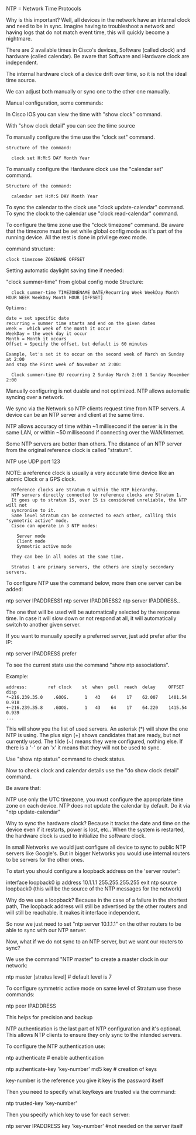 NTP = Network Time Protocols

Why is this important? Well, all devices in the network have an internal clock
and need to be in sync.
Imagine having to troubleshoot a network and having logs that do not match
event time, this will quickly become a nightmare.

There are 2 available times in Cisco's devices, Software (called clock) and
hardware (called calendar). Be aware that Software and Hardware clock are independent.

The internal hardware clock of a device drift over time, so it is not the ideal
time source.

We can adjust both manually or sync one to the other one manually.

Manual configuration, some commands:

  In Cisco IOS you can view the time with "show clock" command.

  With "show clock detail" you can see the time source

  To manually configure the time use the "clock set" command.

    structure of the command:

      clock set H:M:S DAY Month Year

  To manually configure the Hardware clock use the "calendar set" command.

    Structure of the command:

      calendar set H:M:S DAY Month Year

  To sync the calendar to the clock use "clock update-calendar" command.
  To sync the clock to the calendar use "clock read-calendar" command.

To configure the time zone use the "clock timezone" command.
Be aware that the timezone must be set while global config mode as it's part of
the running device. All the rest is done in privilege exec mode.

  command structure:

    clock timezone ZONENAME OFFSET

Setting automatic daylight saving time if needed:

  "clock summer-time" from global config mode
   Structure:

      clock summer-time TIMEZONENAME DATE/Recurring Week WeekDay Month HOUR WEEK WeekDay Month HOUR [OFFSET]

    Options:

    date = set specific date
    recurring = summer time starts and end on the given dates
    week =  which week of the month it occur
    WeekDay = the week day it occur
    Month = Month it occurs
    Offset = Specify the offset, but default is 60 minutes

    Example, let's set it to occur on the second week of March on Sunday at 2:00
    and stop the First week of November at 2:00:

      Clock summer-time EU recurring 2 Sunday March 2:00 1 Sunday November 2:00


Manually configuring is not duable and not optimized.
NTP allows automatic syncing over a network.

We sync via the Network so NTP clients request time from NTP servers.
A device can be an NTP server and client at the same time.

NTP allows accuracy of time within ~1 millisecond if the server is in the same LAN,
or within ~50 millisecond if connecting over the WAN/Internet.

Some NTP servers are better than others. The distance of an NTP server from the
original reference clock is called "stratum".

NTP use UDP port 123

NOTE: a reference clock is usually a very accurate time device like an atomic Clock
      or a GPS clock.

      Reference clocks are Stratum 0 within the NTP hierarchy.
      NTP servers directly connected to reference clocks are Stratum 1.
      It goes up to stratum 15, over 15 is considered unreliable, the NTP will not
      syncronise to it.
      Same level Stratum can be connected to each other, calling this "symmetric active" mode.
      Cisco can operate in 3 NTP modes:

        Server mode
        Client mode
        Symmetric active mode

      They can bee in all modes at the same time.

      Stratus 1 are primary servers, the others are simply secondary servers.

To configure NTP use the command below, more then one server can be added:

  ntp server IPADDRESS1
  ntp server IPADDRESS2
  ntp server IPADDRESS..

The one that will be used will be automatically selected by the response time.
In case it will slow down or not respond at all, it will automatically switch to
another given server.

If you want to manually specify a preferred server, just add prefer after the IP:

  ntp server IPADDRESS prefer

To see the current state use the command "show ntp associations".

Example:

    address:        ref clock    st  when  poll  reach  delay     OFFSET    disp
    *~216.239.35.0    .GOOG.      1   43    64    17    62.007    1401.54   0.918
    +~216.239.35.8    .GOOG.      1   43    64    17    64.220    1415.54   0.939
    ...

This will show you the list of used servers.
An asterisk (*) will show the one NTP is using.
The plus sign (+) shows candidates that are ready, but not currently used.
The tilde (~) means they were configured, nothing else.
If there is a '-' or an 'x' it means that they will not be used to sync.

Use "show ntp status" command to check status.

Now to check clock and calendar details use the "do show clock detail" command.

Be aware that:

  NTP use only the UTC timezone, you must configure the appropriate
  time zone on each device.
  NTP does not update the calendar by default. Do it via "ntp update-calendar"

Why to sync the hardware clock? Because it tracks the date and time on the device
even if it restarts, power is lost, etc.. When the system is restarted, the hardware
clock is used to initialize the software clock.

In small Networks we would just configure all device to sync to public NTP servers
like Google's.
But in bigger Networks you would use internal routers to be servers for the other ones.

To start you should configure a loopback address on the 'server router':

  interface loopback0
  ip address 10.1.1.1 255.255.255.255
  exit
  ntp source loopback0  (this will be the source of the NTP messages for the network)

Why do we use a loopback? Because in the case of a failure in the shortest path,
The loopback address will still be advertised by the other routers and will
still be reachable. It makes it interface independent.

So now we just need to set "ntp server 10.1.1.1" on the other routers to be able to
sync with our NTP server.

Now, what if we do not sync to an NTP server, but we want our routers to sync?

We use the command "NTP master" to create a master clock in our network:

  ntp master [stratus level] # default level is 7

To configure symmetric active mode on same level of Stratum use these commands:

  ntp peer IPADDRESS

This helps for precision and backup

NTP authentication is the last part of NTP configuration and it's optional.
This allows NTP clients to ensure they only sync to the intended servers.

To configure the NTP authentication use:

  ntp authenticate # enable authentication

  ntp authenticate-key 'key-number' md5 key # creation of keys

key-number is the reference you give it
key is the password itself

Then you need to specify what key/keys are trusted via the command:

  ntp trusted-key 'key-number'

Then you specify which key to use for each server:

  ntp server IPADDRESS key 'key-number' #not needed on the server itself
